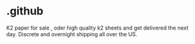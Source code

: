 # .github
K2 paper for sale , oder high quality k2 sheets and get delivered the next day. Discrete and overnight shipping all over the US.
